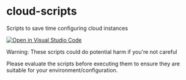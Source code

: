 # cloud-scripts
Scripts to save time configuring cloud instances

[![Open in Visual Studio Code](https://open.vscode.dev/badges/open-in-vscode.svg)](https://open.vscode.dev/albinkc/cloud-scripts)

Warning: These scripts could do potential harm if you're not careful

Please evaluate the scripts before executing them to ensure they are suitable for your environment/configuration.
